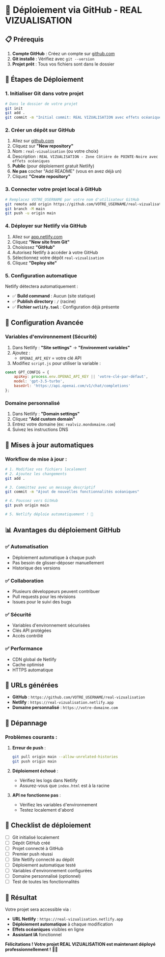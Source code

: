 # 🚀 Déploiement via GitHub - REAL VIZUALISATION

## 📋 Prérequis

1. **Compte GitHub** : Créez un compte sur [github.com](https://github.com)
2. **Git installé** : Vérifiez avec `git --version`
3. **Projet prêt** : Tous vos fichiers sont dans le dossier

## 🎯 Étapes de Déploiement

### 1. **Initialiser Git dans votre projet**

```bash
# Dans le dossier de votre projet
git init
git add .
git commit -m "Initial commit: REAL VIZUALISATION avec effets océaniques"
```

### 2. **Créer un dépôt sur GitHub**

1. Allez sur [github.com](https://github.com)
2. Cliquez sur **"New repository"**
3. Nom : `real-vizualisation` (ou votre choix)
4. Description : `REAL VIZUALISATION - Zone Côtière de POINTE-Noire avec effets océaniques`
5. **Public** (pour déploiement gratuit Netlify)
6. **Ne pas** cocher "Add README" (vous en avez déjà un)
7. Cliquez **"Create repository"**

### 3. **Connecter votre projet local à GitHub**

```bash
# Remplacez VOTRE_USERNAME par votre nom d'utilisateur GitHub
git remote add origin https://github.com/VOTRE_USERNAME/real-vizualisation.git
git branch -M main
git push -u origin main
```

### 4. **Déployer sur Netlify via GitHub**

1. Allez sur [app.netlify.com](https://app.netlify.com)
2. Cliquez **"New site from Git"**
3. Choisissez **"GitHub"**
4. Autorisez Netlify à accéder à votre GitHub
5. Sélectionnez votre dépôt `real-vizualisation`
6. Cliquez **"Deploy site"**

### 5. **Configuration automatique**

Netlify détectera automatiquement :
- ✅ **Build command** : Aucun (site statique)
- ✅ **Publish directory** : `/` (racine)
- ✅ **Fichier `netlify.toml`** : Configuration déjà présente

## 🔧 Configuration Avancée

### **Variables d'environnement (Sécurité)**

1. Dans Netlify : **"Site settings"** → **"Environment variables"**
2. Ajoutez :
   - `OPENAI_API_KEY` = votre clé API
3. Modifiez `script.js` pour utiliser la variable :

```javascript
const GPT_CONFIG = {
    apiKey: process.env.OPENAI_API_KEY || 'votre-clé-par-défaut',
    model: 'gpt-3.5-turbo',
    baseUrl: 'https://api.openai.com/v1/chat/completions'
};
```

### **Domaine personnalisé**

1. Dans Netlify : **"Domain settings"**
2. Cliquez **"Add custom domain"**
3. Entrez votre domaine (ex: `realviz.mondomaine.com`)
4. Suivez les instructions DNS

## 🔄 Mises à jour automatiques

### **Workflow de mise à jour :**

```bash
# 1. Modifiez vos fichiers localement
# 2. Ajoutez les changements
git add .

# 3. Committez avec un message descriptif
git commit -m "Ajout de nouvelles fonctionnalités océaniques"

# 4. Poussez vers GitHub
git push origin main

# 5. Netlify déploie automatiquement ! 🚀
```

## 📊 Avantages du déploiement GitHub

### ✅ **Automatisation**
- Déploiement automatique à chaque push
- Pas besoin de glisser-déposer manuellement
- Historique des versions

### ✅ **Collaboration**
- Plusieurs développeurs peuvent contribuer
- Pull requests pour les révisions
- Issues pour le suivi des bugs

### ✅ **Sécurité**
- Variables d'environnement sécurisées
- Clés API protégées
- Accès contrôlé

### ✅ **Performance**
- CDN global de Netlify
- Cache optimisé
- HTTPS automatique

## 🎯 URLs générées

- **GitHub** : `https://github.com/VOTRE_USERNAME/real-vizualisation`
- **Netlify** : `https://real-vizualisation.netlify.app`
- **Domaine personnalisé** : `https://votre-domaine.com`

## 🚨 Dépannage

### **Problèmes courants :**

1. **Erreur de push** :
   ```bash
   git pull origin main --allow-unrelated-histories
   git push origin main
   ```

2. **Déploiement échoué** :
   - Vérifiez les logs dans Netlify
   - Assurez-vous que `index.html` est à la racine

3. **API ne fonctionne pas** :
   - Vérifiez les variables d'environnement
   - Testez localement d'abord

## 📝 Checklist de déploiement

- [ ] Git initialisé localement
- [ ] Dépôt GitHub créé
- [ ] Projet connecté à GitHub
- [ ] Premier push réussi
- [ ] Site Netlify connecté au dépôt
- [ ] Déploiement automatique testé
- [ ] Variables d'environnement configurées
- [ ] Domaine personnalisé (optionnel)
- [ ] Test de toutes les fonctionnalités

## 🎉 Résultat

Votre projet sera accessible via :
- **URL Netlify** : `https://real-vizualisation.netlify.app`
- **Déploiement automatique** à chaque modification
- **Effets océaniques** visibles en ligne
- **Assistant IA** fonctionnel

**Félicitations ! Votre projet REAL VIZUALISATION est maintenant déployé professionnellement !** 🌊🚀
